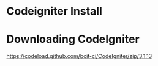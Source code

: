 # Codeigniter Install

# Downloading CodeIgniter
https://codeload.github.com/bcit-ci/CodeIgniter/zip/3.1.13

